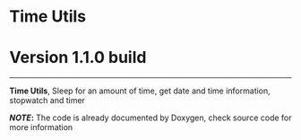 # Time Utils
# Version 1.1.0 build

---

**Time Utils**, Sleep for an amount of time, get date and time information, stopwatch and timer

**_NOTE_:** The code is already documented by Doxygen, check source code for more information

